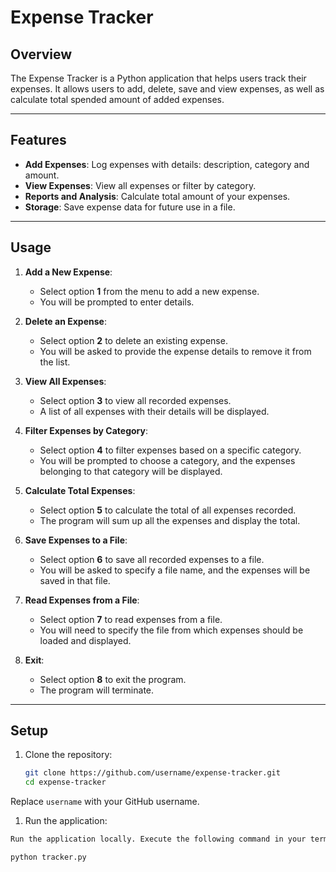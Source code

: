# Expense Tracker

## Overview

The Expense Tracker is a Python application that helps users track their expenses. It allows users to add, delete, save and view expenses, as well as calculate total spended amount of added expenses. 

---

## Features

- **Add Expenses**: Log expenses with details: description, category and amount.
- **View Expenses**: View all expenses or filter by category.
- **Reports and Analysis**: Calculate total amount of your expenses.
- **Storage**: Save expense data for future use in a file.

---
## Usage

1. **Add a New Expense**:
   - Select option **1** from the menu to add a new expense.
   - You will be prompted to enter details.

2. **Delete an Expense**:
   - Select option **2** to delete an existing expense.
   - You will be asked to provide the expense details to remove it from the list.

3. **View All Expenses**:
   - Select option **3** to view all recorded expenses.
   - A list of all expenses with their details will be displayed.

4. **Filter Expenses by Category**:
   - Select option **4** to filter expenses based on a specific category.
   - You will be prompted to choose a category, and the expenses belonging to that category will be displayed.

5. **Calculate Total Expenses**:
   - Select option **5** to calculate the total of all expenses recorded.
   - The program will sum up all the expenses and display the total.

6. **Save Expenses to a File**:
   - Select option **6** to save all recorded expenses to a file.
   - You will be asked to specify a file name, and the expenses will be saved in that file.

7. **Read Expenses from a File**:
   - Select option **7** to read expenses from a file.
   - You will need to specify the file from which expenses should be loaded and displayed.

8. **Exit**:
   - Select option **8** to exit the program.
   - The program will terminate.

---

## Setup

1. Clone the repository:
   ```bash
   git clone https://github.com/username/expense-tracker.git
   cd expense-tracker

Replace `username` with your GitHub username.

1. Run the application:
```bash
Run the application locally. Execute the following command in your terminal:

python tracker.py
